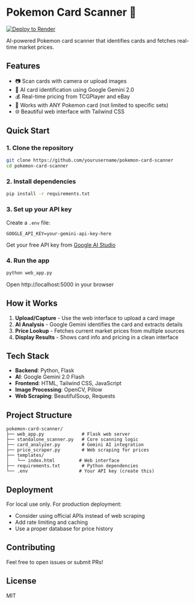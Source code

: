 # Pokemon Card Scanner 🎴

[![Deploy to Render](https://render.com/images/deploy-to-render-button.svg)](https://render.com/deploy)

AI-powered Pokemon card scanner that identifies cards and fetches real-time market prices.

## Features
- 📷 Scan cards with camera or upload images
- 🤖 AI card identification using Google Gemini 2.0
- 💰 Real-time pricing from TCGPlayer and eBay
- 🎯 Works with ANY Pokemon card (not limited to specific sets)
- 🌐 Beautiful web interface with Tailwind CSS

## Quick Start

### 1. Clone the repository
```bash
git clone https://github.com/yourusername/pokemon-card-scanner
cd pokemon-card-scanner
```

### 2. Install dependencies
```bash
pip install -r requirements.txt
```

### 3. Set up your API key
Create a `.env` file:
```
GOOGLE_API_KEY=your-gemini-api-key-here
```

Get your free API key from [Google AI Studio](https://makersuite.google.com/app/apikey)

### 4. Run the app
```bash
python web_app.py
```

Open http://localhost:5000 in your browser

## How it Works

1. **Upload/Capture** - Use the web interface to upload a card image
2. **AI Analysis** - Google Gemini identifies the card and extracts details
3. **Price Lookup** - Fetches current market prices from multiple sources
4. **Display Results** - Shows card info and pricing in a clean interface

## Tech Stack
- **Backend**: Python, Flask
- **AI**: Google Gemini 2.0 Flash
- **Frontend**: HTML, Tailwind CSS, JavaScript
- **Image Processing**: OpenCV, Pillow
- **Web Scraping**: BeautifulSoup, Requests

## Project Structure
```
pokemon-card-scanner/
├── web_app.py              # Flask web server
├── standalone_scanner.py   # Core scanning logic
├── card_analyzer.py        # Gemini AI integration
├── price_scraper.py        # Web scraping for prices
├── templates/
│   └── index.html         # Web interface
├── requirements.txt        # Python dependencies
└── .env                   # Your API key (create this)
```

## Deployment

For local use only. For production deployment:
- Consider using official APIs instead of web scraping
- Add rate limiting and caching
- Use a proper database for price history

## Contributing
Feel free to open issues or submit PRs!

## License
MIT
